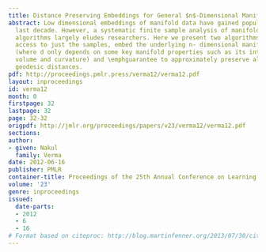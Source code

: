 ```yaml
---
title: Distance Preserving Embeddings for General $n$-Dimensional Manifolds
abstract: Low dimensional embeddings of manifold data have gained popularity in the
  last decade. However, a systematic finite sample analysis of manifold embedding
  algorithms largely eludes researchers. Here we present two algorithms that, given
  access to just the samples, embed the underlying n- dimensional manifold into R^d
  (where d only depends on some key manifold properties such as its intrinsic dimension,
  volume and curvature) and \emphguarantee to approximately preserve all interpoint
  geodesic distances.
pdf: http://proceedings.pmlr.press/verma12/verma12.pdf
layout: inproceedings
id: verma12
month: 0
firstpage: 32
lastpage: 32
page: 32-32
origpdf: http://jmlr.org/proceedings/papers/v23/verma12/verma12.pdf
sections: 
author:
- given: Nakul
  family: Verma
date: 2012-06-16
publisher: PMLR
container-title: Proceedings of the 25th Annual Conference on Learning Theory
volume: '23'
genre: inproceedings
issued:
  date-parts:
  - 2012
  - 6
  - 16
# Format based on citeproc: http://blog.martinfenner.org/2013/07/30/citeproc-yaml-for-bibliographies/
---
```

